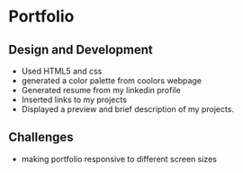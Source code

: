 # Portfolio
## Design and Development
- Used HTML5 and css
- generated a color palette from coolors webpage
- Generated resume from my linkedin profile
- Inserted links to my projects
- Displayed a preview and brief description of my projects.
## Challenges
- making portfolio responsive to different screen sizes
